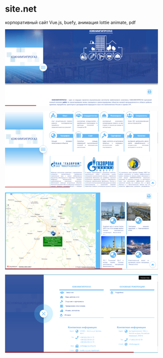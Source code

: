 # site.net
 корпоративный сайт Vue.js, buefy, анимация lottie animate, pdf
 
<p align="center"><img src="https://github.com/max7ka/site.net/blob/main/un-1.PNG"></p>
<p align="center"><img src="https://github.com/max7ka/site.net/blob/main/un-2.PNG"></p>
<p align="center"><img src="https://github.com/max7ka/site.net/blob/main/un-3.PNG"></p>
<p align="center"><img src="https://github.com/max7ka/site.net/blob/main/un-4.PNG"></p>
